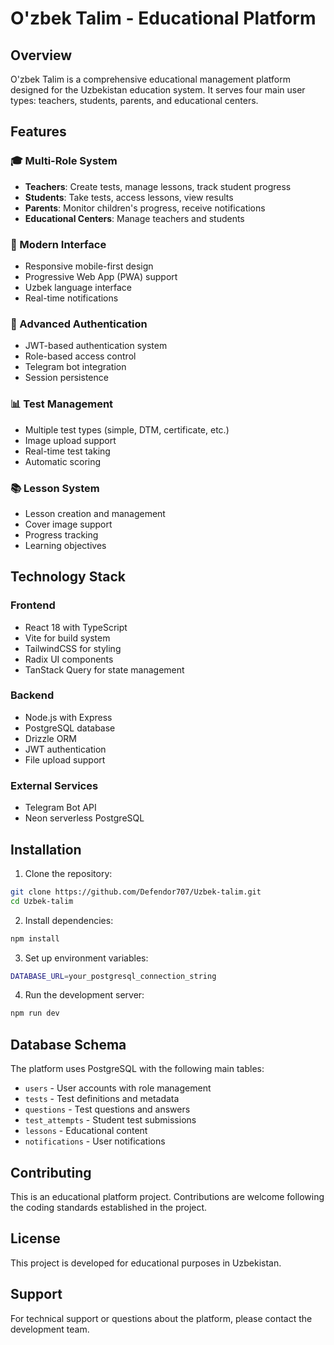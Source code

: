 # O'zbek Talim - Educational Platform

## Overview

O'zbek Talim is a comprehensive educational management platform designed for the Uzbekistan education system. It serves four main user types: teachers, students, parents, and educational centers.

## Features

### 🎓 Multi-Role System
- **Teachers**: Create tests, manage lessons, track student progress
- **Students**: Take tests, access lessons, view results
- **Parents**: Monitor children's progress, receive notifications
- **Educational Centers**: Manage teachers and students

### 📱 Modern Interface
- Responsive mobile-first design
- Progressive Web App (PWA) support
- Uzbek language interface
- Real-time notifications

### 🔐 Advanced Authentication
- JWT-based authentication system
- Role-based access control
- Telegram bot integration
- Session persistence

### 📊 Test Management
- Multiple test types (simple, DTM, certificate, etc.)
- Image upload support
- Real-time test taking
- Automatic scoring

### 📚 Lesson System
- Lesson creation and management
- Cover image support
- Progress tracking
- Learning objectives

## Technology Stack

### Frontend
- React 18 with TypeScript
- Vite for build system
- TailwindCSS for styling
- Radix UI components
- TanStack Query for state management

### Backend
- Node.js with Express
- PostgreSQL database
- Drizzle ORM
- JWT authentication
- File upload support

### External Services
- Telegram Bot API
- Neon serverless PostgreSQL

## Installation

1. Clone the repository:
```bash
git clone https://github.com/Defendor707/Uzbek-talim.git
cd Uzbek-talim
```

2. Install dependencies:
```bash
npm install
```

3. Set up environment variables:
```bash
DATABASE_URL=your_postgresql_connection_string
```

4. Run the development server:
```bash
npm run dev
```

## Database Schema

The platform uses PostgreSQL with the following main tables:
- `users` - User accounts with role management
- `tests` - Test definitions and metadata
- `questions` - Test questions and answers
- `test_attempts` - Student test submissions
- `lessons` - Educational content
- `notifications` - User notifications

## Contributing

This is an educational platform project. Contributions are welcome following the coding standards established in the project.

## License

This project is developed for educational purposes in Uzbekistan.

## Support

For technical support or questions about the platform, please contact the development team.